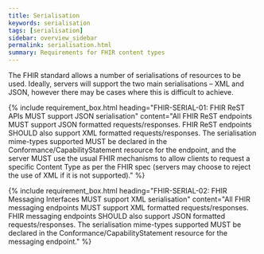 ```yaml
---
title: Serialisation
keywords: serialisation
tags: [serialisation]
sidebar: overview_sidebar
permalink: serialisation.html
summary: Requirements for FHIR content types
---
```


The FHIR standard allows a number of serialisations of resources to be used. Ideally, servers will support the two main serialisations – XML and JSON, however there may be cases where this is difficult to achieve.

{% include requirement_box.html
	heading="FHIR-SERIAL-01: FHIR ReST APIs MUST support JSON serialisation"
	content="All FHIR ReST endpoints MUST support JSON formatted requests/responses.
FHIR ReST endpoints SHOULD also support XML formatted requests/responses.
The serialisation mime-types supported MUST be declared in the Conformance/CapabilityStatement resource for the endpoint, and the server MUST use the usual FHIR mechanisms to allow clients to request a specific Content Type as per the FHIR spec (servers may choose to reject the use of XML if it is not supported)."
%}

{% include requirement_box.html
	heading="FHIR-SERIAL-02: FHIR Messaging Interfaces MUST support XML serialisation"
	content="All FHIR messaging endpoints MUST support XML formatted requests/responses.
FHIR messaging endpoints SHOULD also support JSON formatted requests/responses.
The serialisation mime-types supported MUST be declared in the Conformance/CapabilityStatement resource for the messaging endpoint."
%}

